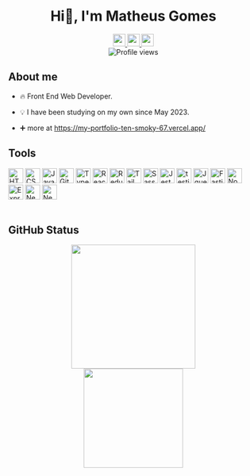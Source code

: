 <h1 align='center'>Hi👋, I'm Matheus Gomes</h1>
<div align="center">
  <a
    href="https://discordapp.com/users/ghome/"
    target="_blank"
  >
    <img
      height="25"
      src="https://img.shields.io/badge/Discord-020617?style=for-the-badge&logo=discord&logoColor=white"
    >
  </a>
  <a
    href="mailto:matheus.360kbr@gmail.com"
    target="_blank"
  >
    <img
      height="25"
      src="https://img.shields.io/badge/Gmail-020617?style=for-the-badge&logo=gmail&logoColor=white"
    >
  </a>
  <a
    href="https://www.linkedin.com/in/matheus-melo-6824a7274/"
    target="_blank"
  >
    <img
      height="25"
      src="https://img.shields.io/badge/LinkedIn-020617?style=for-the-badge&logo=linkedin&logoColor=white"
    >
  </a>
</div>
<div align="center">
  <img
    src="https://komarev.com/ghpvc/?username=matheus369k&color=blue"
    alt="Profile views"
  />
</div>

## About me

- 🔥 Front End Web Developer.

- 💡 I have been studying on my own since May 2023.

- ➕ more at https://my-portfolio-ten-smoky-67.vercel.app/

## Tools

<div>
  <img
    height="30"
    src="https://img.shields.io/badge/HTML5-E34F26?style=for-the-badge&logo=html5&logoColor=white"
    alt="HTML5"
  >
  <img
    height="30"
    src="https://img.shields.io/badge/CSS3-1572B6?style=for-the-badge&logo=css3&logoColor=white"
    alt="CSS3"
  >
  <img
    height="30"
    src="https://img.shields.io/badge/JavaScript-323330?style=for-the-badge&logo=javascript&logoColor=F7DF1E"
    alt="Javascript"
  >
  <img
    height="30"
    src="https://img.shields.io/badge/GIT-E44C30?style=for-the-badge&logo=git&logoColor=white"
    alt="Git"
  >
  <img
    height="30"
    src="https://img.shields.io/badge/TypeScript-007ACC?style=for-the-badge&logo=typescript&logoColor=white"
    alt="TypeScript"
  >
  <img
    height="30"
    src="https://img.shields.io/badge/React-20232A?style=for-the-badge&logo=react&logoColor=61DAFB"
    alt="React"
  >
  <img
    height="30"
    src="https://img.shields.io/badge/Redux-593D88?style=for-the-badge&logo=redux&logoColor=white"
    alt="Redux"
  >
  <img
    height="30"
    src="https://img.shields.io/badge/Tailwind_CSS-38B2AC?style=for-the-badge&logo=tailwind-css&logoColor=white"
    alt="Tailwind"
  >
  <img
    height="30"
    src="https://img.shields.io/badge/Sass-CC6699?style=for-the-badge&logo=sass&logoColor=white"
    alt="Sass"
  >
  <img
    height="30"
    src="https://img.shields.io/badge/Jest-323330?style=for-the-badge&logo=Jest&logoColor=white"
    alt="Jest"
  >
  <img
    height="30"
    src="https://img.shields.io/badge/testing%20library-323330?style=for-the-badge&logo=testing-library&logoColor=red"
    alt="testing library"
  >
  <img
    height="30"
    src="https://img.shields.io/badge/jQuery-0769AD?style=for-the-badge&logo=jquery&logoColor=white"
    alt="Jquery"
  >
  <img
    height="30"
    src="https://img.shields.io/badge/Fastify-000000?style=for-the-badge"
    alt="Fastify"
  >
  <img
    height="30"
    src="https://img.shields.io/badge/Node.js-43853D?style=for-the-badge&logo=node.js&logoColor=white"
    alt="Nodejs"
  >
  <img
    height="30"
    src="https://img.shields.io/badge/Express.js-404D59?style=for-the-badge"
    alt="Express"
  >
  <img
    height="30"
    src="https://img.shields.io/badge/Next.js-000000?style=for-the-badge"
    alt="Next.js"
  >
  <img
    height="30"
    src="https://img.shields.io/badge/styled--components-DB7093?style=for-the-badge&logo=styled-components&logoColor=white"
    alt="Next.js"
  >
</div>

<br>

## GitHub Status

<div align="center">
  <img
    height="250"
    src="https://github-readme-stats.vercel.app/api?username=matheus369k&theme=tokyonight"
  >
</div>
<div align="center">
<img
    height="200"
    src="https://github-readme-stats.vercel.app/api/top-langs/?username=matheus369k&layout=compact&theme=tokyonight"
  >
</div>
